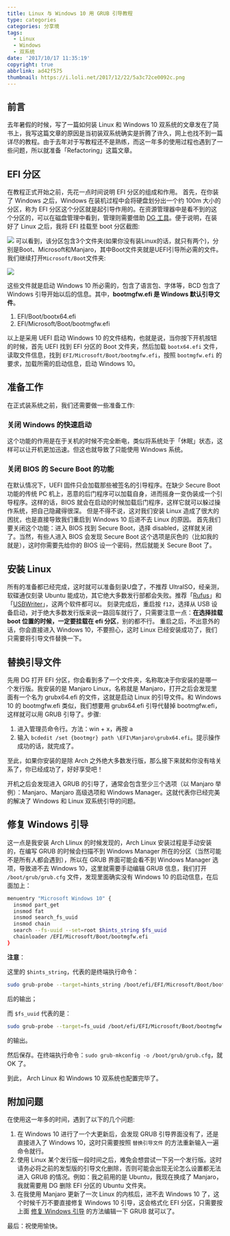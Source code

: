 ```yaml
---
title: Linux 与 Windows 10 用 GRUB 引导教程
type: categories
categories: 分享境
tags:
  - Linux
  - Windows
  - 双系统
date: '2017/10/17 11:35:19'
copyright: true
abbrlink: ad42f575
thumbnail: https://i.loli.net/2017/12/22/5a3c72ce0092c.png
---
```


## 前言
去年暑假的时候，写了一篇如何装 Linux 和 Windows 10 双系统的文章发在了简书上，我写这篇文章的原因是当初装双系统确实是折腾了许久，网上也找不到一篇详尽的教程。由于去年对于写教程还不是熟练，而这一年多的使用过程也遇到了一些问题，所以就准备「Refactoring」这篇文章。
## EFI 分区
在教程正式开始之前，先花一点时间说明 EFI 分区的组成和作用。
首先，在你装了 Windows 之后，Windows 在装机过程中会将硬盘划分出一个约 100m 大小的分区，称为 EFI 分区这个分区就是起引导作用的。在资源管理器中是看不到的这个分区的，可以在磁盘管理中看到，管理则需要借助 <a href="http://www.diskgenius.cn/" target="_blank" rel="noopener">DG 工具</a>。便于说明，在装好了 Linux 之后，我将 EFI 挂载至 boot 分区截图:
<!-- more -->
![](https://ws1.sinaimg.cn/large/ba22af52gy1fkl3a5pwv6j20ng0hwwfn.jpg)
可以看到，该分区包含3个文件夹(如果你没有装Linux的话，就只有两个)，分别是Boot、Microsoft和Manjaro，其中Boot文件夹就是UEFI引导所必需的文件。
我们继续打开`Microsoft/Boot`文件夹:

![](https://ws1.sinaimg.cn/large/ba22af52gy1fkl3b006w1j20ng0hwdhj.jpg)

这些文件就是启动 Windows 10 所必需的，包含了语言包、字体等，BCD 包含了 Windows 引导开始以后的信息。其中，**bootmgfw.efi 是 Windows 默认引导文件**。
1. EFI/Boot/bootx64.efi
2. EFI/Microsoft/Boot/bootmgfw.efi

以上是采用 UEFI 启动 Windows 10 的文件结构，也就是说，当你按下开机按钮的时候，首先 UEFI 找到 EFI 分区的 Boot 文件夹，然后加载 `bootx64.efi` 文件，读取文件信息，找到 `EFI/Microsoft/Boot/bootmgfw.efi`，按照 `bootmgfw.efi` 的要求，加载所需的启动信息，启动 Windows 10。

## 准备工作
在正式装系统之前，我们还需要做一些准备工作:
### 关闭 Windows 的快速启动
这个功能的作用是在于关机的时候不完全断电，类似将系统处于「休眠」状态，这样可以让开机更加迅速。但这也就导致了只能使用 Windows 系统。
### 关闭 BIOS 的 Secure Boot 的功能
在默认情况下，UEFI 固件只会加载那些被签名的引导程序。在缺少 Secure Boot 功能的传统 PC 机上，恶意的后门程序可以加载自身，进而摇身一变伪装成一个引导程序。这样的话，BIOS 就会在启动的时候加载后门程序，这样它就可以躲过操作系统，把自己隐藏得很深。
但是不得不说，这对我们安装 Linux 造成了很大的困扰，也是直接导致我们重启到 Windows 10 后进不去 Linux 的原因。
首先我们要关闭这个功能：进入 BIOS 找到 Secure Boot，选择 disabled，这样就关闭了。当然，有些人进入 BIOS 会发现 Secure Boot 这个选项是灰色的（比如我的就是），这时你需要先给你的 BIOS 设一个密码，然后就能关 Secure Boot 了。
## 安装 Linux
所有的准备都已经完成，这时就可以准备刻录U盘了，不推荐 UltraISO，经亲测，软碟通仅刻录 Ubuntu 能成功，其它绝大多数发行部都会失败。推荐「[Rufus](https://rufus.akeo.ie/)」和「[USBWriter](https://sourceforge.net/projects/usbwriter/)」，这两个软件都可以。
刻录完成后，重启按 `f12`，选择从 USB 设备启动，对于绝大多数发行版来说一路回车就行了，只需要注意一点：**在选择挂载 boot 位置的时候，一定要挂载在 efi 分区**，别的都不行。
重启之后，不出意外的话，你会直接进入 Windows 10，不要担心，这时 Linux 已经安装成功了，我们只需要将引导文件替换一下。

## 替换引导文件
先用 DG 打开 EFI 分区，你会看到多了一个文件夹，名称取决于你安装的是哪一个发行版。我安装的是 Manjaro Linux，名称就是 Manjaro，打开之后会发现里面有一个名为 grubx64.efi 的文件，这就是启动 Linux 的引导文件。和 Windows 10 的 bootmgfw.efi 类似，我们想要用 grubx64.efi 引导代替掉 bootmgfw.efi，这样就可以用 GRUB 引导了。步骤:
1. 进入管理员命令行。方法：win + x，再按 a
2. 输入 `bcdedit /set {bootmgr} path \EFI\Manjaro\grubx64.efi`。提示操作成功的话，就完成了。

至此，如果你安装的是除 Arch 之外绝大多数发行版，那么接下来就和你没有啥关系了，你已经成功了，好好享受吧！

开机之后会发现进入 GRUB 的引导了，通常会包含至少三个选项（以 Manjaro 举例）：Manjaro、Manjaro 高级选项和 Windows Manager。这就代表你已经完美的解决了 Windows 和 Linux 双系统引导的问题。
## 修复 Windows 引导
这一点是我安装 Arch Llinux 的时候发现的，Arch Linux 安装过程是手动安装的，在编写 GRUB 的时候会扫描不到 Windows Manager 所在的分区（当然可能不是所有人都会遇到），所以在 GRUB 界面可能会看不到 Windows Manager 选项，导致进不去 Windows 10，这里就需要手动编辑 GRUB 信息，我们打开 `/boot/grub/grub.cfg` 文件，发现里面确实没有 Windows 10 的启动信息，在后面加上：

```bash
menuentry "Microsoft Windows 10" {
  insmod part_get
  insmod fat
  insmod search_fs_uuid
  insmod chain
  search --fs-uuid --set=root $hints_string $fs_uuid
  chainloader /EFI/Microsoft/Boot/bootmgfw.efi
}
```

**注意**：

这里的 `$hints_string`，代表的是终端执行命令：

```bash
sudo grub-probe --target=hints_string /boot/efi/EFI/Microsoft/Boot/bootmgfw.efi
```
后的输出；

而 `$fs_uuid` 代表的是：

```bash
sudo grub-probe --target=fs_uuid /boot/efi/EFI/Microsoft/Boot/bootmgfw.efi
```

的输出。

然后保存。在终端执行命令：`sudo grub-mkconfig -o /boot/grub/grub.cfg`，就 OK 了。

到此， Arch Linux 和 Windows 10 双系统也配置完毕了。

## 附加问题

在使用这一年多的时间，遇到了以下的几个问题:
1. 在 Windows 10 进行了一个大更新后，会发现 GRUB 引导界面没有了，还是直接进入了 Windows 10，这时只需要按照 `替换引导文件` 的方法重新输入一遍命令就行。
2. 使用 Linux 某个发行版一段时间之后，难免会想尝试一下另一个发行版。这时请务必将之前的发型版的引导文化删除，否则可能会出现无论怎么设置都无法进入 GRUB 的情况。例如：我之前用的是 Ubuntu，我现在换成了 Manjaro，我就需要用 DG 删除 EFI 分区的 Ubuntu 文件夹。
3. 在我使用 Manjaro 更新了一次 Linux 的内核后，进不去 Windows 10 了，这个时候千万不要直接修复 Windows 10 引导，这会格式化 EFI 分区，只需要按上面 [修复 Windows 引导](https://itswincer.com/posts/ad42f575/#%E4%BF%AE%E5%A4%8D-Windows-%E5%BC%95%E5%AF%BC) 的方法编辑一下 GRUB 就可以了。

最后：祝使用愉快。
